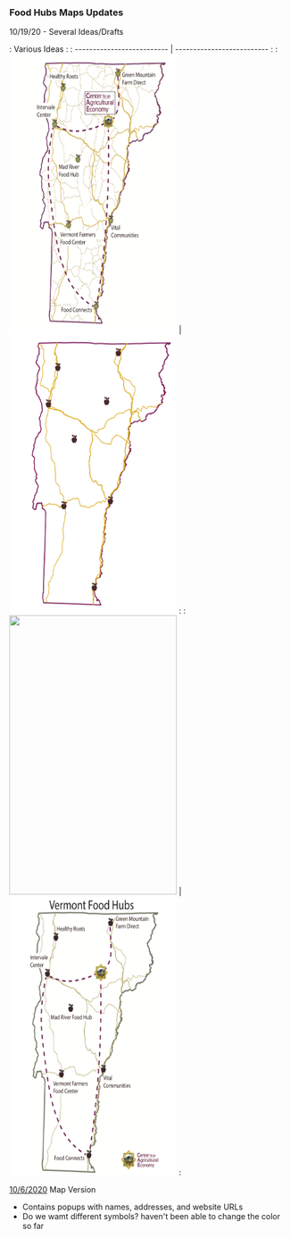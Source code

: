 ### Food Hubs Maps Updates

10/19/20 - Several Ideas/Drafts

:                        Various Ideas                    :
: -------------------------- | -------------------------- :
: <img src="cae_map_D1.png" width="300" height="500">  | <img src="cae_map_D2.pdf" width="300" height="500">  :
: <img src="cae_map_D3.png" width="300" height="500">  | <img src="cae_map_D4.png" width="300" height="500">  :





[10/6/2020](qgis2web_2020_10_05-14_53_10_802125/index.html) Map Version
- Contains popups with names, addresses, and website URLs
- Do we wamt different symbols? haven't been able to change the color so far
